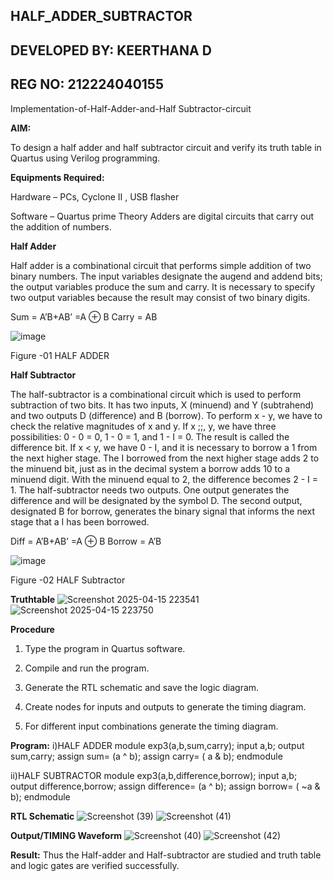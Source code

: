 ## HALF_ADDER_SUBTRACTOR
## DEVELOPED BY: KEERTHANA D
## REG NO: 212224040155

Implementation-of-Half-Adder-and-Half Subtractor-circuit

**AIM:**

To design a half adder and half subtractor circuit and verify its truth table in Quartus using Verilog programming.

**Equipments Required:**

Hardware – PCs, Cyclone II , USB flasher 

Software – Quartus prime Theory Adders are digital circuits that carry out the addition of numbers.

**Half Adder**

Half adder is a combinational circuit that performs simple addition of two binary numbers. The input variables designate the augend and addend bits; the output variables produce the sum and carry. It is necessary to specify two output variables because the result may consist of two binary digits.

Sum = A’B+AB’ =A ⊕ B Carry = AB

![image](https://github.com/naavaneetha/HALF_ADDER_SUBTRACTOR/assets/154305477/bd4a0b2c-cdbc-4184-ab08-81578f121e1f)

Figure -01 HALF ADDER

**Half Subtractor**

The half-subtractor is a combinational circuit which is used to perform subtraction of two bits. It has two inputs, X (minuend) and Y (subtrahend) and two outputs D (difference) and B (borrow). To perform x - y, we have to check the relative magnitudes of x and y. If x ;;, y, we have three possibilities: 0 - 0 = 0, 1 - 0 = 1, and 1 - I = 0. The result is called the difference bit. If x < y, we have 0 - I, and it is necessary to borrow a 1 from the next higher stage. The I borrowed from the next higher stage adds 2 to the minuend bit, just as in the decimal system a borrow adds 10 to a minuend digit. With the minuend equal to 2, the difference becomes 2 - I = 1. The half-subtractor needs two outputs. One output generates the difference and will be designated by the symbol D. The second output, designated B for borrow, generates the binary signal that informs the next stage that a I has been borrowed. 

Diff = A’B+AB’ =A ⊕ B
Borrow = A’B

 ![image](https://github.com/naavaneetha/HALF_ADDER_SUBTRACTOR/assets/154305477/d76b099c-513f-4e7c-843a-e2fd028a531a)

Figure -02 HALF Subtractor

**Truthtable**
  ![Screenshot 2025-04-15 223541](https://github.com/user-attachments/assets/10a0529c-e517-4c8f-8116-711fc771ed6a)
  ![Screenshot 2025-04-15 223750](https://github.com/user-attachments/assets/607cb65d-012e-414a-a96f-213d8873d274)


**Procedure**

1.	Type the program in Quartus software.

2.	Compile and run the program.

3.	Generate the RTL schematic and save the logic diagram.

4.	Create nodes for inputs and outputs to generate the timing diagram.

5.	For different input combinations generate the timing diagram.


**Program:**
i)HALF ADDER
 module exp3(a,b,sum,carry);
 input a,b;
 output sum,carry;
 assign sum= (a ^ b);
 assign carry= ( a & b);
 endmodule


ii)HALF SUBTRACTOR
 module exp3(a,b,difference,borrow);
 input a,b;
 output difference,borrow;
 assign difference= (a ^ b);
 assign borrow= ( ~a & b);
 endmodule




**RTL Schematic**
![Screenshot (39)](https://github.com/user-attachments/assets/95a1606e-6b18-411b-9a28-3880f0986dbb)
![Screenshot (41)](https://github.com/user-attachments/assets/91ccb8ef-525c-414c-a0e2-906266c0f4f1)



**Output/TIMING Waveform**
![Screenshot (40)](https://github.com/user-attachments/assets/097ef10c-3fc6-481c-b668-685e59d1624c)
![Screenshot (42)](https://github.com/user-attachments/assets/db2b215e-9e2c-4ddb-8cd3-cf0754070074)


**Result:**
 Thus the Half-adder and Half-subtractor are studied and truth table and logic gates are verified successfully.
